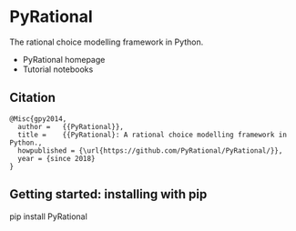 # PyRational 

The rational choice modelling framework in Python.

* PyRational homepage
* Tutorial notebooks
    
## Citation
    @Misc{gpy2014,
      author =   {{PyRational}},
      title =    {{PyRational}: A rational choice modelling framework in Python.,
      howpublished = {\url{https://github.com/PyRational/PyRational/}},
      year = {since 2018}
    }
## Getting started: installing with pip

pip install PyRational
